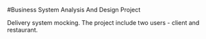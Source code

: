 #Business System Analysis And Design Project

Delivery system mocking. The project include two users - client and restaurant.
  
